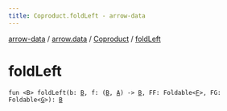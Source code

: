 ```yaml
---
title: Coproduct.foldLeft - arrow-data
---
```


[arrow-data](../../index.html) / [arrow.data](../index.html) / [Coproduct](index.html) / [foldLeft](./fold-left.html)

# foldLeft

`fun <B> foldLeft(b: `[`B`](fold-left.html#B)`, f: (`[`B`](fold-left.html#B)`, `[`A`](index.html#A)`) -> `[`B`](fold-left.html#B)`, FF: Foldable<`[`F`](index.html#F)`>, FG: Foldable<`[`G`](index.html#G)`>): `[`B`](fold-left.html#B)